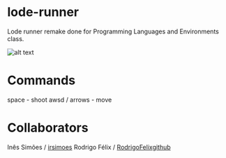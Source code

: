 # lode-runner
Lode runner remake done for Programming Languages and Environments class. 

![alt text](https://imgur.com/a/ZREUA5x "Gameplay")

# Commands
space - shoot
awsd / arrows - move

# Collaborators
Inês Simões / [irsimoes](https://github.com/irsimoes)
Rodrigo Félix / [RodrigoFelixgithub](https://github.com/RodrigoFelixgithub)
